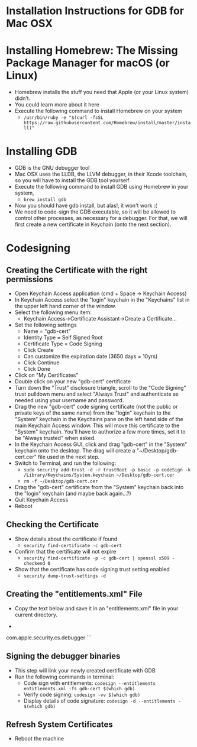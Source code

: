 # Installation Instructions for GDB for Mac OSX

# Installing Homebrew: The Missing Package Manager for macOS (or Linux)

- Homebrew installs the stuff you need that Apple (or your Linux system) didn’t.
- You could learn more about it here 
- Execute the following command to install Homebrew on your system
    - `/usr/bin/ruby -e "$(curl -fsSL https://raw.githubusercontent.com/Homebrew/install/master/install)"`

# Installing GDB

- GDB is the GNU debugger tool
- Mac OSX uses the LLDB, the LLVM debugger, in their Xcode toolchain, so you will have to install the GDB tool yourself.
- Execute the following command to install GDB using Homebrew in your system,
    - `brew install gdb`
- Now you should have gdb install, but alas!, it won't work :(
- We need to code-sign the GDB executable, so it will be allowed to control other processes, as necessary for a debugger. For that, we will first create a new certificate in Keychain (onto the next section). 

# Codesigning
## Creating the Certificate with the right permissions
- Open Keychain Access application (cmd + Space -> Keychain Access)
- In Keychain Access select the "login" keychain in the "Keychains"
  list in the upper left hand corner of the window.
- Select the following menu item:
    - Keychain Access->Certificate Assistant->Create a Certificate...
- Set the following settings
    - Name = "gdb-cert"
    - Identity Type = Self Signed Root
    - Certificate Type = Code Signing
    - Click Create
    - Can customize the expiration date (3650 days = 10yrs)
    - Click Continue
    - Click Done
- Click on "My Certificates"
- Double click on your new "gdb-cert" certificate
- Turn down the "Trust" disclosure triangle, scroll to the "Code Signing" trust pulldown menu and select "Always Trust" and authenticate as needed using your username and password.
- Drag the new "gdb-cert" code signing certificate (not the public or private keys of the same name) from the "login" keychain to the "System" keychain in the Keychains pane on the left hand side of the main Keychain Access window. This will move this certificate to the "System" keychain. You'll have to authorize a few more times, set it to be "Always trusted" when asked.
- In the Keychain Access GUI, click and drag "gdb-cert" in the "System" keychain onto the desktop. The drag will create a "~/Desktop/gdb-cert.cer" file used in the next step.
- Switch to Terminal, and run the following:
    - `sudo security add-trust -d -r trustRoot -p basic -p codeSign -k /Library/Keychains/System.keychain ~/Desktop/gdb-cert.cer`
    - `rm -f ~/Desktop/gdb-cert.cer`
- Drag the "gdb-cert" certificate from the "System" keychain back into the "login" keychain (and maybe back again...?)
- Quit Keychain Access
- Reboot

## Checking the Certificate
- Show details about the certificate if found
    - `security find-certificate -c gdb-cert`
- Confirm that the certificate will not expire
    - `security find-certificate -p -c gdb-cert | openssl x509 -checkend 0`
- Show that the certificate has code signing trust setting enabled
    - `security dump-trust-settings -d`

## Creating the "entitlements.xml" File
- Copy the text below and save it in an "entitlements.xml" file in your current directory.
- ```xml
<?xml version="1.0" encoding="UTF-8"?>
<!DOCTYPE plist PUBLIC "-//Apple//DTD PLIST 1.0//EN" "http://www.apple.com/DTDs/PropertyList-1.0.dtd">
<plist version="1.0">
<dict>
    <key>com.apple.security.cs.debugger</key>
    <true/>
</dict>
</plist>
```

## Signing the debugger binaries
- This step will link your newly created certificate with GDB
- Run the following commands in terminal:
    - Code sign with entitlements: `codesign --entitlements entitlements.xml -fs gdb-cert $(which gdb)`
    - Verify code signing: `codesign -vv $(which gdb)`
    - Display details of code signature: `codesign -d --entitlements - $(which gdb)`

## Refresh System Certificates
- Reboot the machine
